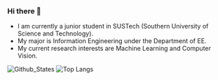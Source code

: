 ### Hi there 👋

<!--
**Tangent-H/Tangent-H** is a ✨ _special_ ✨ repository because its `README.md` (this file) appears on your GitHub profile.

Here are some ideas to get you started:

- 🔭 I’m currently working on ...
- 🌱 I’m currently learning ...
- 👯 I’m looking to collaborate on ...
- 🤔 I’m looking for help with ...
- 💬 Ask me about ...
- 📫 How to reach me: ...
- 😄 Pronouns: ...
- ⚡ Fun fact: ...
-->
- I am currently a junior student in SUSTech (Southern University of Science and Technology).
- My major is Information Engineering under the Department of EE.
- My current research interests are Machine Learning and Computer Vision.

![Github_States](https://github-readme-stats-rosy-kappa.vercel.app/api?username=Tangent-H&count_private=true&hide_border=true) ![Top Langs](https://github-readme-stats-rosy-kappa.vercel.app/api/top-langs/?username=Tangent-H&layout=donut&hide_border=true&exclude_repo=vercel_repo,RM2023_Energy_Mechanism,dvgl,EE326-Digital-Image-Processing&hide=javascript,html)

